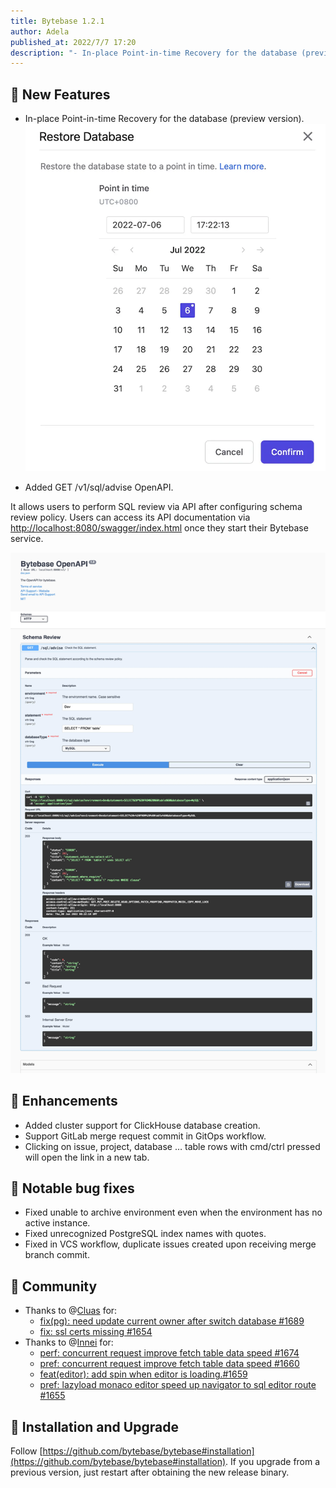 ```yaml
---
title: Bytebase 1.2.1
author: Adela
published_at: 2022/7/7 17:20
description: "- In-place Point-in-time Recovery for the database (preview version). - Added GET /v1/sql/advise OpenAPI."
---
```


## 🚀 New Features

- In-place Point-in-time Recovery for the database (preview version).
 ![restore-database](/static/changelog/1.2.1/restore-database.webp)

- Added GET /v1/sql/advise OpenAPI.

It allows users to perform SQL review via API after configuring schema review policy. Users can access its API documentation via [http://localhost:8080/swagger/index.html](http://localhost:8080/swagger/index.html) once they start their Bytebase service.

 ![sql-open-api](/static/changelog/1.2.1/sql-open-api.webp)

## 🎄 Enhancements

- Added cluster support for ClickHouse database creation.
- Support GitLab merge request commit in GitOps workflow.
- Clicking on issue, project, database … table rows with cmd/ctrl pressed will open the link in a new tab.

## 🐞 Notable bug fixes

- Fixed unable to archive environment even when the environment has no active instance.
- Fixed unrecognized PostgreSQL index names with quotes.
- Fixed in VCS workflow, duplicate issues created upon receiving merge branch commit.

## 🎠 Community

- Thanks to @[Cluas](https://github.com/Cluas) for:
    - [fix(pg): need update current owner after switch database #1689](https://github.com/bytebase/bytebase/pull/1689)
    - [fix: ssl certs missing #1654](https://github.com/bytebase/bytebase/pull/1654)
- Thanks to @[Innei](https://github.com/Innei) for:
    - [perf: concurrent request improve fetch table data speed #1674](https://github.com/bytebase/bytebase/pull/1674)
    - [pref: concurrent request improve fetch table data speed #1660](https://github.com/bytebase/bytebase/pull/1660)
    - [feat(editor): add spin when editor is loading.#1659](https://github.com/bytebase/bytebase/pull/1659)
    - [pref: lazyload monaco editor speed up navigator to sql editor route #1655](https://github.com/bytebase/bytebase/pull/1655)

## 📕 Installation and Upgrade

Follow [https://github.com/bytebase/bytebase#installation](https://github.com/bytebase/bytebase#installation). If you upgrade from a previous version, just restart after obtaining the new release binary.